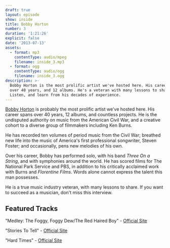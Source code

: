 ```yaml
---
draft: true
layout: episode
show: inside
title: Bobby Horton
number: 3
duration: '1:21:26'
explicit: false
date: '2013-07-13'
assets:
  - format: mp3
    contentType: audio/mpeg
    filename: inside_3.mp3
  - format: ogg
    contentType: audio/ogg
    filename: inside_3.ogg
description: >-
  Bobby Horton is the most prolific artist we've hosted here. His career spans
  over 40 years, and 12 albums. He's a veteran with many lessons to share.
  Listen, and learn from his decades of experience.
---
```

[Bobby Horton](http://bobbyhorton.com) is probably the most prolific artist we've hosted here. His career spans over 40 years, 12 albums, and countless projects. He is the undisputed authority on music from the American Civil War, and  a creative cohort to a diverse group of filmmakers including Ken Burns.

He has recorded ten volumes of period music from the Civil War; breathed new life into the music of America's first professional songwriter, Steven Foster; and occasionally, pens new melodies of his own.

Over his career, Bobby has performed solo, with his band *Three On a String*, and with symphonies around the world. He has scored films for The National Park Service and PBS, in addition to his critically acclaimed work with Burns and *Florentine Films*. Words alone cannot express the talent this man possesses.

He is a true music industry veteran, with many lessons to share. If you want to succeed as a musician, don't miss this interview.

## Featured Tracks

"Medley: The Foggy, Foggy Dew/The Red Haired Boy" - [Official Site](http://bobbyhorton.com/music/homespun-songs-great-smoky-mountains)

"Stories To Tell" - [Official Site](http://bobbyhorton.com/music/homespun-songs-apostle-islands)

"Hard Times" - [Official Site](http://bobbyhorton.com/music/homespun-songs-stephen-foster)